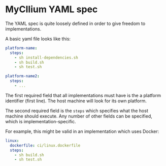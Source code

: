 # MyCIlium YAML spec

The YAML spec is quite loosely defined in order to give freedom to implementations.

A basic yaml file looks like this:

```yaml
platform-name:
  steps:
    - sh install-dependencies.sh
    - sh build.sh
    - sh test.sh

platform-name2:
  steps:
    - ...
```

The first required field that all implementations must have is the a platform identifier (first line).
The host machine will look for its own platform.

The second required field is the `steps` which specifies what the host machine should execute. Any number
of other fields can be specified, which is implementation-specific.

For example, this might be valid in an implementation which uses Docker:

```yaml
linux:
  dockerfile: ci/linux.dockerfile
  steps:
    - sh build.sh
    - sh test.sh
```
